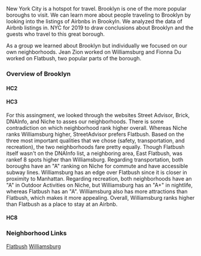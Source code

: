 New York City is a hotspot for travel. Brooklyn is one of the more popular boroughs to visit. We can learn more about people traveling to Brooklyn by looking into the listings of Airbnbs in Brookyln. We analyzed the data of Airbnb listings in. NYC for 2019 to draw conclusions about Brooklyn and the guests who travel to this great borough.  

As a group we learned about Brooklyn but individually we focused on our own neighborhoods. Jean Zion worked on Williamsburg and Fionna Du worked on Flatbush, two popular parts of the borough.  
### Overview of Brooklyn

#### HC2

#### HC3
For this assingment, we looked through the websites Street Advisor, Brick, DNAInfo, and Niche to asses our neighborhoods. There is some contradiction on which neighborhood rank higher overall. Whereas Niche ranks Williamsburg higher, StreetAdvisor prefers Flatbush. Based on the three most important qualities that we chose (safety, transportation, and recreation), the two neighborhoods fare pretty equally. Though Flatbush itself wasn't on the DNAInfo list, a neighboring area, East Flatbush, was rankef 8 spots higher than Williamsburg. Regarding transportation, both boroughs have an "A" ranking on Niche for commute and have accessible subway lines. Williamsburg has an edge over Flatbush since it is closer in proximity to Manhattan. Regarding recreation, both neighborhoods have an "A" in Outdoor Activities on Niche, but Williamsburg has an "A+" in nightlife, whereas Flatbush has an "A". Williamsburg also has more attractions than Flatbush, which makes it more appealing. Overall, Williamsburg ranks higher than Flatbush as a place to stay at an Airbnb.
#### HC8


### Neighborhood Links

[Flatbush](https://fionnadu.github.io/Flatbush/)
[Williamsburg](https://jmzion.github.io/HC10/)

